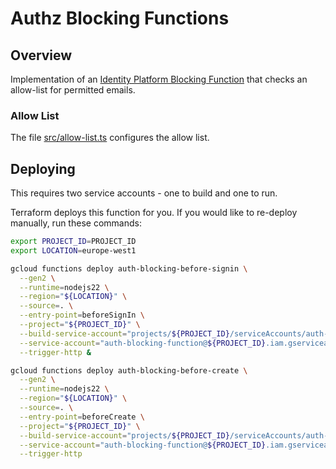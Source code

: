 # Authz Blocking Functions

## Overview

Implementation of an [Identity Platform Blocking Function](https://firebase.google.com/docs/auth/extend-with-blocking-functions?gen=2nd) that checks an allow-list for permitted emails.

### Allow List

The file [src/allow-list.ts](src/allow-list.ts) configures the allow list.

## Deploying

This requires two service accounts - one to build and one to run.

Terraform deploys this function for you. If you would like to re-deploy manually, run these commands:

```sh
export PROJECT_ID=PROJECT_ID
export LOCATION=europe-west1

gcloud functions deploy auth-blocking-before-signin \
  --gen2 \
  --runtime=nodejs22 \
  --region="${LOCATION}" \
  --source=. \
  --entry-point=beforeSignIn \
  --project="${PROJECT_ID}" \
  --build-service-account="projects/${PROJECT_ID}/serviceAccounts/auth-blocking-build@${PROJECT_ID}.iam.gserviceaccount.com" \
  --service-account="auth-blocking-function@${PROJECT_ID}.iam.gserviceaccount.com" \
  --trigger-http &

gcloud functions deploy auth-blocking-before-create \
  --gen2 \
  --runtime=nodejs22 \
  --region="${LOCATION}" \
  --source=. \
  --entry-point=beforeCreate \
  --project="${PROJECT_ID}" \
  --build-service-account="projects/${PROJECT_ID}/serviceAccounts/auth-blocking-build@${PROJECT_ID}.iam.gserviceaccount.com" \
  --service-account="auth-blocking-function@${PROJECT_ID}.iam.gserviceaccount.com" \
  --trigger-http
```
